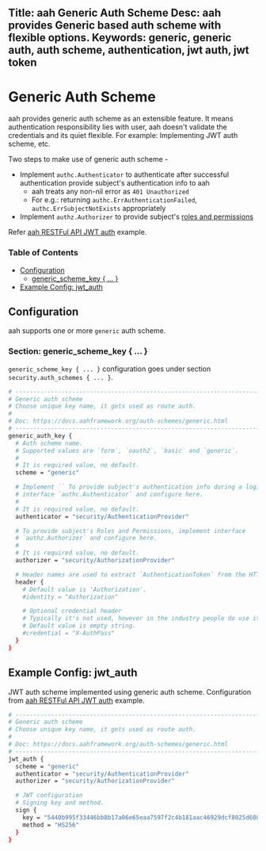 Title: aah Generic Auth Scheme
Desc: aah provides Generic based auth scheme with flexible options.
Keywords: generic, generic auth, auth scheme, authentication, jwt auth, jwt token
---
# Generic Auth Scheme

aah provides generic auth scheme as an extensible feature. It means authentication responsibility lies with user, aah doesn't validate the credentials and its quiet flexible. For example: Implementing JWT auth scheme, etc.

Two steps to make use of generic auth scheme -

  * Implement `authc.Authenticator` to authenticate after successful authentication provide subject's authentication info to aah
      - aah treats any non-nil error as `401 Unauthorized`
      - For e.g.: returning `authc.ErrAuthenticationFailed`, `authc.ErrSubjectNotExists` appropriately
  * Implement `authz.Authorizer` to provide subject's [roles and permissions](/security-permissions.html)

Refer [aah RESTFul API JWT auth]({{aah-examples}}/rest-api-jwt-auth) example.

### Table of Contents

  * [Configuration](#configuration)
      - [generic_scheme_key { ... }](#section-form-scheme-key)
  * [Example Config: jwt_auth](#example-config-jwt-auth)

## Configuration

aah supports one or more `generic` auth scheme.

### Section: generic_scheme_key { ... }

`generic_scheme_key { ... }` configuration goes under section `security.auth_schemes { ... }`.

```bash
# -----------------------------------------------------------------------------
# Generic auth scheme
# Choose unique key name, it gets used as route auth.
#
# Doc: https://docs.aahframework.org/auth-schemes/generic.html
# -----------------------------------------------------------------------------
generic_auth_key {
  # Auth scheme name.
  # Supported values are `form`, `oauth2`, `basic` and `generic`.
  #
  # It is required value, no default.
  scheme = "generic"

  # Implement `` To provide subject's authentication info during a login flow, implement
  # interface `authc.Authenticator` and configure here.
  #
  # It is required value, no default.
  authenticator = "security/AuthenticationProvider"

  # To provide subject's Roles and Permissions, implement interface
  # `authz.Authorizer` and configure here.
  #
  # It is required value, no default.
  authorizer = "security/AuthorizationProvider"

  # Header names are used to extract `AuthenticationToken` from the HTTP request.
  header {
    # Default value is 'Authorization'.
    #identity = "Authorization"

    # Optional credential header
    # Typically it's not used, however in the industry people do use it
    # Default value is empty string.
    #credential = "X-AuthPass"
  }
}
```

## Example Config: jwt_auth

JWT auth scheme implemented using generic auth scheme. Configuration from [aah RESTFul API JWT auth]({{aah-examples}}/rest-api-jwt-auth) example.

```bash
# -----------------------------------------------------------------------------
# Generic auth scheme
# Choose unique key name, it gets used as route auth.
#
# Doc: https://docs.aahframework.org/auth-schemes/generic.html
# -----------------------------------------------------------------------------
jwt_auth {
  scheme = "generic"
  authenticator = "security/AuthenticationProvider"
  authorizer = "security/AuthorizationProvider"

  # JWT configuration
  # Signing key and method.
  sign {
    key = "5440b995f33446bb8b17a06e65eaa7597f2c4b181aac46929dcf8025d608b1a1"
    method = "HS256"
  }
}
```

